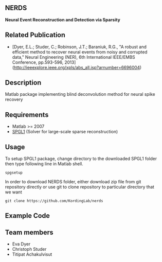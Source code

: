 NERDS
---------
**Neural Event Reconstruction and Detection via Sparsity**

Related Publication
---------
* [Dyer, E.L.; Studer, C.; Robinson, J.T.; Baraniuk, R.G., "A robust and efficient method to recover neural events from noisy and corrupted data," Neural Engineering (NER), 6th International IEEE/EMBS Conference, pp.593-596, 2013] (http://ieeexplore.ieee.org/xpls/abs_all.jsp?arnumber=6696004)

Description
---------
Matlab package implementing blind deconvolution method for neural spike recovery

Requirements
---------
* Matlab >= 2007
* [SPGL1](https://www.math.ucdavis.edu/~mpf/spgl1/) (Solver for large-scale sparse reconstruction)

Usage
---------
To setup SPGL1 package, change directory to the downloaded SPGL1 folder then type following line in Matlab shell.

`spgsetup`

In order to download NERDS folder, either download zip file from git repository directly or use git to clone 
repository to particular directory that we want

`git clone https://github.com/KordingLab/nerds`

Example Code
---------



Team members
----------
* Eva Dyer
* Christoph Studer
* Titipat Achakulvisut
